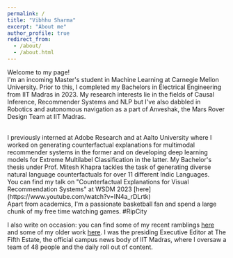 ```yaml
---
permalink: /
title: "Vibhhu Sharma"
excerpt: "About me"
author_profile: true
redirect_from: 
  - /about/
  - /about.html
---
```


Welcome to my page! 
<br>
I'm an incoming Master's student in Machine Learning at Carnegie Mellon University. Prior to this, I completed my Bachelors in Electrical Engineering from IIT Madras in 2023. My research interests lie in the fields of Causal Inference, Recommender Systems and NLP but I've also dabbled in Robotics and autonomous navigation as a part of Anveshak, the Mars Rover Design Team at IIT Madras. 

<br>
I previously interned at Adobe Research and at Aalto University where I worked on generating counterfactual explanations for multimodal recommender systems in the former and on developing deep learning models for Extreme Multilabel Classification in the latter. My Bachelor's thesis  under Prof. Mitesh Khapra tackles the task of generating diverse natural language counterfactuals for over 11 different Indic Languages. 
<br>
You can find my talk on "Counterfactual Explanations for Visual Recommendation Systems" at WSDM 2023 [here](https://www.youtube.com/watch?v=IN4a_rDLrtk)
<br>
Apart from academics, I'm a passionate basketball fan and spend a large chunk of my free time watching games. #RipCity
<br>

I also write on occasion: you can find some of my recent ramblings [here](https://www.t5eiitm.org/author/vibhhu-sharma/) and some of my older work [here](https://medium.com/@vibhhusharma2012). I was the presiding Executive Editor at The Fifth Estate, the official campus news body of IIT Madras, where I oversaw a team of 48 people and the daily roll out of content.
